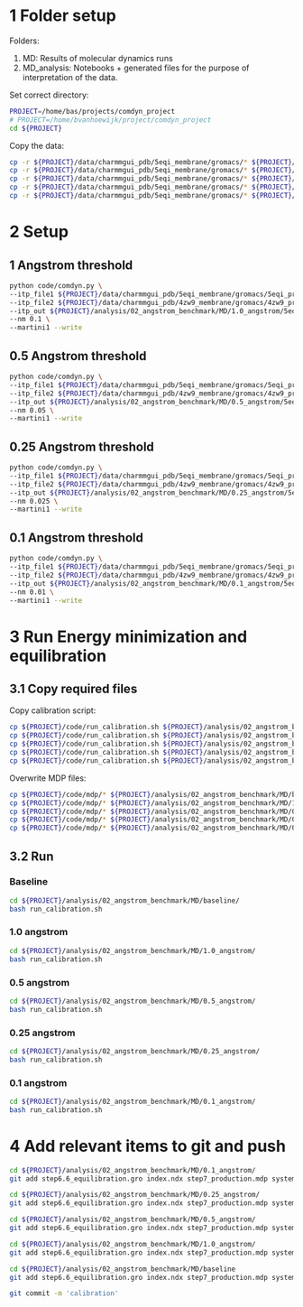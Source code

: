 # 1 Folder setup

Folders:
1. MD: Results of molecular dynamics runs
2. MD_analysis: Notebooks + generated files for the purpose of interpretation of the data. 

Set correct directory:
```bash
PROJECT=/home/bas/projects/comdyn_project
# PROJECT=/home/bvanhoewijk/project/comdyn_project
cd ${PROJECT}
```


Copy the data:
```bash
cp -r ${PROJECT}/data/charmmgui_pdb/5eqi_membrane/gromacs/* ${PROJECT}/analysis/02_angstrom_benchmark/MD/baseline/
cp -r ${PROJECT}/data/charmmgui_pdb/5eqi_membrane/gromacs/* ${PROJECT}/analysis/02_angstrom_benchmark/MD/1.0_angstrom/
cp -r ${PROJECT}/data/charmmgui_pdb/5eqi_membrane/gromacs/* ${PROJECT}/analysis/02_angstrom_benchmark/MD/0.5_angstrom/
cp -r ${PROJECT}/data/charmmgui_pdb/5eqi_membrane/gromacs/* ${PROJECT}/analysis/02_angstrom_benchmark/MD/0.25_angstrom/
cp -r ${PROJECT}/data/charmmgui_pdb/5eqi_membrane/gromacs/* ${PROJECT}/analysis/02_angstrom_benchmark/MD/0.1_angstrom/
```

# 2 Setup 

## 1 Angstrom threshold
```bash
python code/comdyn.py \
--itp_file1 ${PROJECT}/data/charmmgui_pdb/5eqi_membrane/gromacs/5eqi_proa.itp \
--itp_file2 ${PROJECT}/data/charmmgui_pdb/4zw9_membrane/gromacs/4zw9_proa.itp \
--itp_out ${PROJECT}/analysis/02_angstrom_benchmark/MD/1.0_angstrom/5eqi_proa.itp \
--nm 0.1 \
--martini1 --write
```

## 0.5 Angstrom threshold
```bash
python code/comdyn.py \
--itp_file1 ${PROJECT}/data/charmmgui_pdb/5eqi_membrane/gromacs/5eqi_proa.itp \
--itp_file2 ${PROJECT}/data/charmmgui_pdb/4zw9_membrane/gromacs/4zw9_proa.itp \
--itp_out ${PROJECT}/analysis/02_angstrom_benchmark/MD/0.5_angstrom/5eqi_proa.itp \
--nm 0.05 \
--martini1 --write
```

## 0.25 Angstrom threshold
```bash
python code/comdyn.py \
--itp_file1 ${PROJECT}/data/charmmgui_pdb/5eqi_membrane/gromacs/5eqi_proa.itp \
--itp_file2 ${PROJECT}/data/charmmgui_pdb/4zw9_membrane/gromacs/4zw9_proa.itp \
--itp_out ${PROJECT}/analysis/02_angstrom_benchmark/MD/0.25_angstrom/5eqi_proa.itp \
--nm 0.025 \
--martini1 --write
```

## 0.1 Angstrom threshold

```bash
python code/comdyn.py \
--itp_file1 ${PROJECT}/data/charmmgui_pdb/5eqi_membrane/gromacs/5eqi_proa.itp \
--itp_file2 ${PROJECT}/data/charmmgui_pdb/4zw9_membrane/gromacs/4zw9_proa.itp \
--itp_out ${PROJECT}/analysis/02_angstrom_benchmark/MD/0.1_angstrom/5eqi_proa.itp \
--nm 0.01 \
--martini1 --write
```


# 3 Run Energy minimization and equilibration

## 3.1 Copy required files
Copy calibration script:
```bash
cp ${PROJECT}/code/run_calibration.sh ${PROJECT}/analysis/02_angstrom_benchmark/MD/baseline/
cp ${PROJECT}/code/run_calibration.sh ${PROJECT}/analysis/02_angstrom_benchmark/MD/1.0_angstrom/
cp ${PROJECT}/code/run_calibration.sh ${PROJECT}/analysis/02_angstrom_benchmark/MD/0.5_angstrom/
cp ${PROJECT}/code/run_calibration.sh ${PROJECT}/analysis/02_angstrom_benchmark/MD/0.25_angstrom/
cp ${PROJECT}/code/run_calibration.sh ${PROJECT}/analysis/02_angstrom_benchmark/MD/0.1_angstrom/
```

Overwrite MDP files:
```bash
cp ${PROJECT}/code/mdp/* ${PROJECT}/analysis/02_angstrom_benchmark/MD/baseline/
cp ${PROJECT}/code/mdp/* ${PROJECT}/analysis/02_angstrom_benchmark/MD/1.0_angstrom/
cp ${PROJECT}/code/mdp/* ${PROJECT}/analysis/02_angstrom_benchmark/MD/0.5_angstrom/
cp ${PROJECT}/code/mdp/* ${PROJECT}/analysis/02_angstrom_benchmark/MD/0.25_angstrom/
cp ${PROJECT}/code/mdp/* ${PROJECT}/analysis/02_angstrom_benchmark/MD/0.1_angstrom/
```

## 3.2 Run

### Baseline
```bash
cd ${PROJECT}/analysis/02_angstrom_benchmark/MD/baseline/
bash run_calibration.sh
```


### 1.0 angstrom
```bash
cd ${PROJECT}/analysis/02_angstrom_benchmark/MD/1.0_angstrom/
bash run_calibration.sh
```

### 0.5 angstrom
```bash
cd ${PROJECT}/analysis/02_angstrom_benchmark/MD/0.5_angstrom/
bash run_calibration.sh
```

### 0.25 angstrom
```bash
cd ${PROJECT}/analysis/02_angstrom_benchmark/MD/0.25_angstrom/
bash run_calibration.sh
```

### 0.1 angstrom
```bash
cd ${PROJECT}/analysis/02_angstrom_benchmark/MD/0.1_angstrom/
bash run_calibration.sh
```

# 4 Add relevant items to git and push

```bash
cd ${PROJECT}/analysis/02_angstrom_benchmark/MD/0.1_angstrom/
git add step6.6_equilibration.gro index.ndx step7_production.mdp system.top 5eqi_proa.itp toppar

cd ${PROJECT}/analysis/02_angstrom_benchmark/MD/0.25_angstrom/
git add step6.6_equilibration.gro index.ndx step7_production.mdp system.top 5eqi_proa.itp toppar

cd ${PROJECT}/analysis/02_angstrom_benchmark/MD/0.5_angstrom/
git add step6.6_equilibration.gro index.ndx step7_production.mdp system.top 5eqi_proa.itp toppar

cd ${PROJECT}/analysis/02_angstrom_benchmark/MD/1.0_angstrom/
git add step6.6_equilibration.gro index.ndx step7_production.mdp system.top 5eqi_proa.itp toppar

cd ${PROJECT}/analysis/02_angstrom_benchmark/MD/baseline
git add step6.6_equilibration.gro index.ndx step7_production.mdp system.top 5eqi_proa.itp toppar

git commit -m 'calibration'
```
